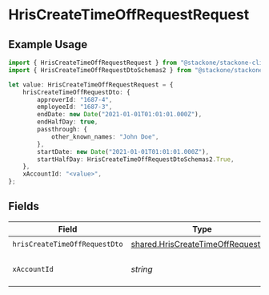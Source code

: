 # HrisCreateTimeOffRequestRequest

## Example Usage

```typescript
import { HrisCreateTimeOffRequestRequest } from "@stackone/stackone-client-ts/sdk/models/operations";
import { HrisCreateTimeOffRequestDtoSchemas2 } from "@stackone/stackone-client-ts/sdk/models/shared";

let value: HrisCreateTimeOffRequestRequest = {
    hrisCreateTimeOffRequestDto: {
        approverId: "1687-4",
        employeeId: "1687-3",
        endDate: new Date("2021-01-01T01:01:01.000Z"),
        endHalfDay: true,
        passthrough: {
            other_known_names: "John Doe",
        },
        startDate: new Date("2021-01-01T01:01:01.000Z"),
        startHalfDay: HrisCreateTimeOffRequestDtoSchemas2.True,
    },
    xAccountId: "<value>",
};
```

## Fields

| Field                                                                                           | Type                                                                                            | Required                                                                                        | Description                                                                                     |
| ----------------------------------------------------------------------------------------------- | ----------------------------------------------------------------------------------------------- | ----------------------------------------------------------------------------------------------- | ----------------------------------------------------------------------------------------------- |
| `hrisCreateTimeOffRequestDto`                                                                   | [shared.HrisCreateTimeOffRequestDto](../../../sdk/models/shared/hriscreatetimeoffrequestdto.md) | :heavy_check_mark:                                                                              | N/A                                                                                             |
| `xAccountId`                                                                                    | *string*                                                                                        | :heavy_check_mark:                                                                              | The account identifier                                                                          |